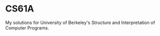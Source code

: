 # CS61A
My solutions for University of Berkeley's Structure and Interpretation of Computer Programs.
